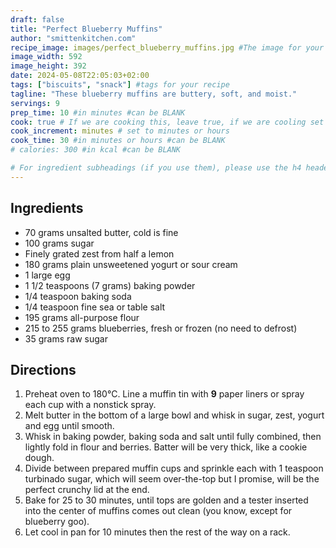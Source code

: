 ```yaml
---
draft: false
title: "Perfect Blueberry Muffins"
author: "smittenkitchen.com"
recipe_image: images/perfect_blueberry_muffins.jpg #The image for your recipe
image_width: 592
image_height: 392
date: 2024-05-08T22:05:03+02:00
tags: ["biscuits", "snack"] #tags for your recipe
tagline: "These blueberry muffins are buttery, soft, and moist."
servings: 9
prep_time: 10 #in minutes #can be BLANK
cook: true # If we are cooking this, leave true, if we are cooling set to false
cook_increment: minutes # set to minutes or hours
cook_time: 30 #in minutes or hours #can be BLANK
# calories: 300 #in kcal #can be BLANK

# For ingredient subheadings (if you use them), please use the h4 header.  For print view I have those elements targeted
---
```



## Ingredients

- 70 grams unsalted butter, cold is fine
- 100 grams sugar
- Finely grated zest from half a lemon
- 180 grams plain unsweetened yogurt or sour cream
- 1 large egg
- 1 1/2 teaspoons (7 grams) baking powder
- 1/4 teaspoon baking soda
- 1/4 teaspoon fine sea or table salt
- 195 grams all-purpose flour
- 215 to 255 grams blueberries, fresh or frozen (no need to defrost)
- 35 grams raw sugar

## Directions

1. Preheat oven to 180°C. Line a muffin tin with **9** paper liners or spray each cup with a nonstick spray. 
2. Melt butter in the bottom of a large bowl and whisk in sugar, zest, yogurt and egg until smooth.
3. Whisk in baking powder, baking soda and salt until fully combined, then lightly fold in flour and berries. Batter will be very thick, like a cookie dough. 
4. Divide between prepared muffin cups and sprinkle each with 1 teaspoon turbinado sugar, which will seem over-the-top but I promise, will be the perfect crunchy lid at the end. 
5. Bake for 25 to 30 minutes, until tops are golden and a tester inserted into the center of muffins comes out clean (you know, except for blueberry goo). 
6. Let cool in pan for 10 minutes then the rest of the way on a rack.